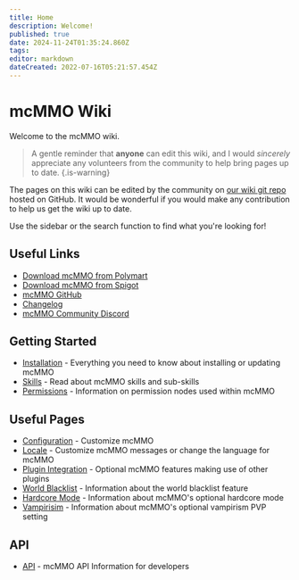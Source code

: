 ```yaml
---
title: Home
description: Welcome!
published: true
date: 2024-11-24T01:35:24.860Z
tags: 
editor: markdown
dateCreated: 2022-07-16T05:21:57.454Z
---
```


# mcMMO Wiki

Welcome to the mcMMO wiki.

> A gentle reminder that **anyone** can edit this wiki, and I would *sincerely* appreciate any volunteers from the community to help bring pages up to date.
{.is-warning}


The pages on this wiki can be edited by the community on [our wiki git repo](https://github.com/mcMMO-Dev/mcmmo-wiki-repo) hosted on GitHub.
It would be wonderful if you would make any contribution to help us get the wiki up to date.

Use the sidebar or the search function to find what you're looking for!

## Useful Links
- [Download mcMMO from Polymart](https://polymart.org/resource/mcmmo.727)
- [Download mcMMO from Spigot](https://www.spigotmc.org/resources/official-mcmmo-original-author-returns.64348/)
- [mcMMO GitHub](https://github.com/mcMMO-Dev/mcMMO)
- [Changelog](https://github.com/mcMMO-Dev/mcMMO/blob/master/Changelog.txt)
- [mcMMO Community Discord](https://discord.gg/mcmmo)

## Getting Started

- [Installation](/installation) - Everything you need to know about installing or updating mcMMO
- [Skills](/skills) - Read about mcMMO skills and sub-skills
- [Permissions](/permissions) - Information on permission nodes used within mcMMO

## Useful Pages

- [Configuration](/config) - Customize mcMMO
- [Locale](/locale) - Customize mcMMO messages or change the language for mcMMO
- [Plugin Integration](/plugin-integration/plugin-support) - Optional mcMMO features making use of other plugins
- [World Blacklist](/config/world-blacklist) - Information about the world blacklist feature
- [Hardcore Mode](/config/hardcore-mode) - Information about mcMMO's optional hardcore mode
- [Vampirisim](/config/vampirism) - Information about mcMMO's optional vampirism PVP setting

## API

- [API](/api/mcmmo-api) - mcMMO API Information for developers